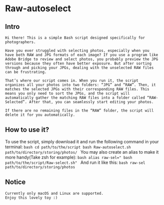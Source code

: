 # Raw-autoselect

## Intro
    Hi there! This is a simple Bash script designed specifically for photographers.

    Have you ever struggled with selecting photos, especially when you have both RAW and JPG formats of each image? If you use a program like Adobe Bridge to review and select photos, you probably preview the JPG versions because they often have better exposure. But after sorting through and picking your JPGs, dealing with the unselected RAW files can be frustrating.

    That’s where our script comes in. When you run it, the script organizes all your photos into two folders: “JPG” and “RAW”. Then, it matches the selected JPGs with their corresponding RAW files. This means you only need to sort the JPGs, and the script will automatically gather the matching RAW files into a folder called “RAW-Selected”. After that, you can seamlessly start editing your photos.

    If there are no remaining files in the “RAW” folder, the script will delete it for you automatically.

## How to use it?
To use the script, simply download it and run the following command in your terminal:
    ```bash
        cd path/to/the/script
        bash Raw-autoselect.sh path/to/directory/storing/photos/
    ```
    You may also create an alias to make it more handy(Take zsh for example):
    ```bash
        alias raw-sel=" bash path/to/the/script/Raw-select.sh"
    ```
    And run it like this:
    ```bash
        raw-sel path/to/directory/storing/photos
    ```
## Notice
    Currently only macOS and Linux are supported. 
    Enjoy this lovely toy :)
